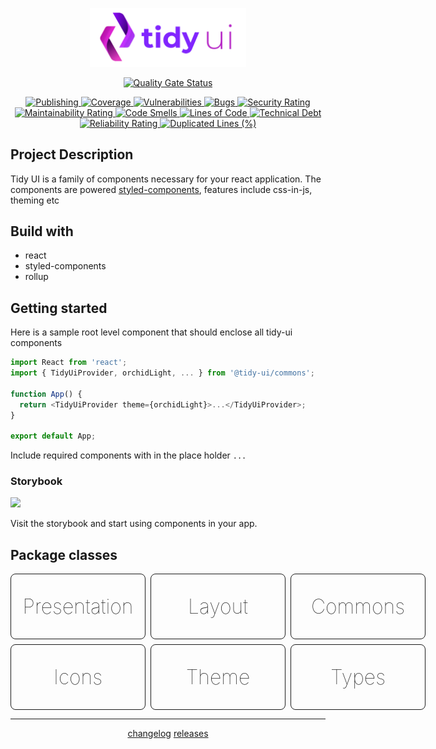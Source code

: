 <p align="center">
  <img width="250" src="https://raw.githubusercontent.com/badatt/tidy-ui/main/internals/assets/images/storybook-logo.png" alt="Tidy UI" />
</p>

<p align="center">
  <a href="https://sonarcloud.io/summary/new_code?id=badatt_tidy-ui" target="_blank">
    <img
      src="https://sonarcloud.io/api/project_badges/measure?project=badatt_tidy-ui&metric=alert_status"
      alt="Quality Gate Status"
    />
  </a>
</p>
<p align="center">
  <a href="https://github.com/badatt/tidy-ui/actions/workflows/publish-wf.yml" target="_blank">
    <img src="https://github.com/badatt/tidy-ui/actions/workflows/publish-wf.yml/badge.svg" alt="Publishing" />
  </a>
  <a href="https://sonarcloud.io/summary/new_code?id=badatt_tidy-ui" target="_blank">
    <img src="https://sonarcloud.io/api/project_badges/measure?project=badatt_tidy-ui&metric=coverage" alt="Coverage" />
  </a>
  <a href="https://sonarcloud.io/summary/new_code?id=badatt_tidy-ui" target="_blank">
    <img
      src="https://sonarcloud.io/api/project_badges/measure?project=badatt_tidy-ui&metric=vulnerabilities"
      alt="Vulnerabilities"
    />
  </a>
  <a href="https://sonarcloud.io/summary/new_code?id=badatt_tidy-ui" target="_blank">
    <img src="https://sonarcloud.io/api/project_badges/measure?project=badatt_tidy-ui&metric=bugs" alt="Bugs" />
  </a>
  <a href="https://sonarcloud.io/summary/new_code?id=badatt_tidy-ui" target="_blank">
    <img
      src="https://sonarcloud.io/api/project_badges/measure?project=badatt_tidy-ui&metric=security_rating"
      alt="Security Rating"
    />
  </a>
  <a href="https://sonarcloud.io/summary/new_code?id=badatt_tidy-ui" target="_blank">
    <img
      src="https://sonarcloud.io/api/project_badges/measure?project=badatt_tidy-ui&metric=sqale_rating"
      alt="Maintainability Rating"
    />
  </a>
  <a href="https://sonarcloud.io/summary/new_code?id=badatt_tidy-ui" target="_blank">
    <img
      src="https://sonarcloud.io/api/project_badges/measure?project=badatt_tidy-ui&metric=code_smells"
      alt="Code Smells"
    />
  </a>
  <a href="https://sonarcloud.io/summary/new_code?id=badatt_tidy-ui" target="_blank">
    <img
      src="https://sonarcloud.io/api/project_badges/measure?project=badatt_tidy-ui&metric=ncloc"
      alt="Lines of Code"
    />
  </a>
  <a href="https://sonarcloud.io/summary/new_code?id=badatt_tidy-ui" target="_blank">
    <img
      src="https://sonarcloud.io/api/project_badges/measure?project=badatt_tidy-ui&metric=sqale_index"
      alt="Technical Debt"
    />
  </a>
  <a href="https://sonarcloud.io/summary/new_code?id=badatt_tidy-ui" target="_blank">
    <img
      src="https://sonarcloud.io/api/project_badges/measure?project=badatt_tidy-ui&metric=reliability_rating"
      alt="Reliability Rating"
    />
  </a>
  <a href="https://sonarcloud.io/summary/new_code?id=badatt_tidy-ui" target="_blank">
    <img
      src="https://sonarcloud.io/api/project_badges/measure?project=badatt_tidy-ui&metric=duplicated_lines_density"
      alt="Duplicated Lines (%)"
    />
  </a>
</p>

## Project Description

Tidy UI is a family of components necessary for your react application. The components are powered <a href="https://styled-components.com/" target="_blank">styled-components</a>, features include css-in-js, theming etc

## Build with

- react
- styled-components
- rollup

## Getting started

Here is a sample root level component that should enclose all tidy-ui components

```typescript
import React from 'react';
import { TidyUiProvider, orchidLight, ... } from '@tidy-ui/commons';

function App() {
  return <TidyUiProvider theme={orchidLight}>...</TidyUiProvider>;
}

export default App;
```

Include required components with in the place holder `...`

### Storybook

<a href="https://main--62f5d4e6c0b101cafe0f9e33.chromatic.com" target="_blank"><img src="https://raw.githubusercontent.com/storybookjs/brand/master/badge/badge-storybook.svg"/></a>

Visit the storybook and start using components in your app.

## Package classes

<div style="display:flex;flex-direction:column;gap:8px;">
  <div style="display:flex;gap:8px;">
    <a href="https://github.com/badatt/tidy-ui/tree/main/packages/presentation" style="text-decoration:none">
      <div style="display:flex;justify-content:center;padding:2rem; border-radius:8px;border:1px solid;width:150px;">
        <span style="font-size: 2rem; font-weight:lighter">Presentation</span>
      </div>
    </a>
    <a href="https://github.com/badatt/tidy-ui/tree/main/packages/layout" style="text-decoration:none">
      <div style="display:flex;justify-content:center;padding:2rem; border-radius:8px;border:1px solid;width:150px;">
        <span style="font-size: 2rem; font-weight:lighter">Layout</span>
      </div>
    </a>
    <a href="https://github.com/badatt/tidy-ui/tree/main/packages/commons" style="text-decoration:none">
      <div style="display:flex;justify-content:center;padding:2rem; border-radius:8px;border:1px solid;width:150px;">
        <span style="font-size: 2rem; font-weight:lighter">Commons</span>
      </div>
    </a>
  </div>
  <div style="display:flex;gap:8px;">
    <a href="https://github.com/badatt/tidy-ui/tree/main/packages/icons" style="text-decoration:none">
      <div style="display:flex;justify-content:center;padding:2rem; border-radius:8px;border:1px solid;width:150px;">
        <span style="font-size: 2rem; font-weight:lighter">Icons</span>
      </div>
    </a>
    <a href="https://github.com/badatt/tidy-ui/tree/main/packages/theme" style="text-decoration:none">
      <div style="display:flex;justify-content:center;padding:2rem; border-radius:8px;border:1px solid;width:150px;">
        <span style="font-size: 2rem; font-weight:lighter">Theme</span>
      </div>
    </a>
    <a href="https://github.com/badatt/tidy-ui/tree/main/packages/types" style="text-decoration:none">
      <div style="display:flex;justify-content:center;padding:2rem; border-radius:8px;border:1px solid;width:150px;">
        <span style="font-size: 2rem; font-weight:lighter">Types</span>
      </div>
    </a>
  </div>
</div>

---

<p align="center">
  <a href="CHANGELOG.md">changelog</a>
  <a href="https://github.com/badatt/tidy-ui/releases">releases</a>
</p>
